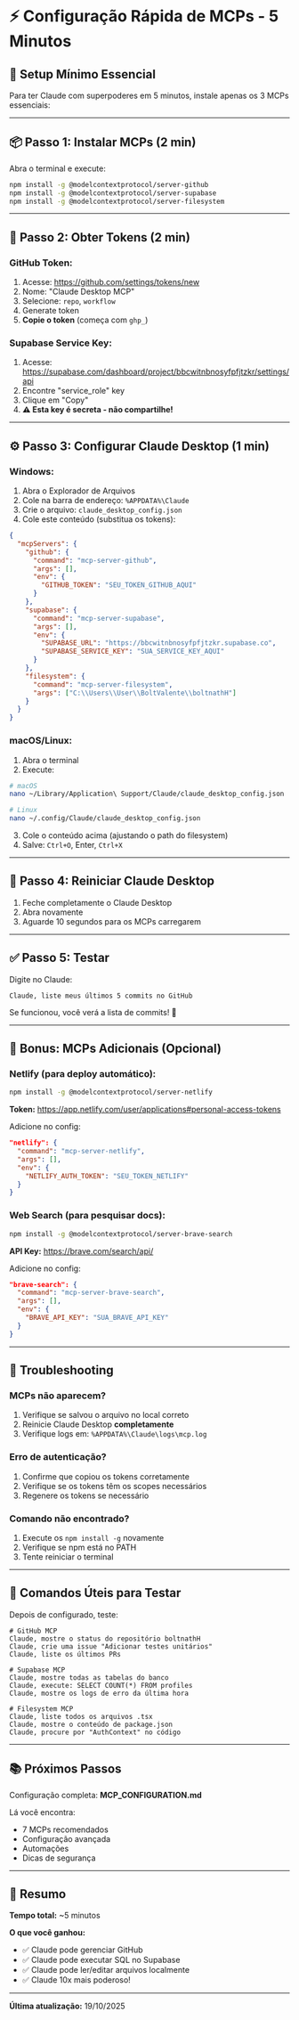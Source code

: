 # ⚡ Configuração Rápida de MCPs - 5 Minutos

## 🎯 Setup Mínimo Essencial

Para ter Claude com superpoderes em 5 minutos, instale apenas os 3 MCPs essenciais:

---

## 📦 Passo 1: Instalar MCPs (2 min)

Abra o terminal e execute:

```bash
npm install -g @modelcontextprotocol/server-github
npm install -g @modelcontextprotocol/server-supabase
npm install -g @modelcontextprotocol/server-filesystem
```

---

## 🔑 Passo 2: Obter Tokens (2 min)

### GitHub Token:
1. Acesse: https://github.com/settings/tokens/new
2. Nome: "Claude Desktop MCP"
3. Selecione: `repo`, `workflow`
4. Generate token
5. **Copie o token** (começa com `ghp_`)

### Supabase Service Key:
1. Acesse: https://supabase.com/dashboard/project/bbcwitnbnosyfpfjtzkr/settings/api
2. Encontre "service_role" key
3. Clique em "Copy"
4. **⚠️ Esta key é secreta - não compartilhe!**

---

## ⚙️ Passo 3: Configurar Claude Desktop (1 min)

### Windows:

1. Abra o Explorador de Arquivos
2. Cole na barra de endereço: `%APPDATA%\Claude`
3. Crie o arquivo: `claude_desktop_config.json`
4. Cole este conteúdo (substitua os tokens):

```json
{
  "mcpServers": {
    "github": {
      "command": "mcp-server-github",
      "args": [],
      "env": {
        "GITHUB_TOKEN": "SEU_TOKEN_GITHUB_AQUI"
      }
    },
    "supabase": {
      "command": "mcp-server-supabase",
      "args": [],
      "env": {
        "SUPABASE_URL": "https://bbcwitnbnosyfpfjtzkr.supabase.co",
        "SUPABASE_SERVICE_KEY": "SUA_SERVICE_KEY_AQUI"
      }
    },
    "filesystem": {
      "command": "mcp-server-filesystem",
      "args": ["C:\\Users\\User\\BoltValente\\boltnathH"]
    }
  }
}
```

### macOS/Linux:

1. Abra o terminal
2. Execute:

```bash
# macOS
nano ~/Library/Application\ Support/Claude/claude_desktop_config.json

# Linux
nano ~/.config/Claude/claude_desktop_config.json
```

3. Cole o conteúdo acima (ajustando o path do filesystem)
4. Salve: `Ctrl+O`, Enter, `Ctrl+X`

---

## 🔄 Passo 4: Reiniciar Claude Desktop

1. Feche completamente o Claude Desktop
2. Abra novamente
3. Aguarde 10 segundos para os MCPs carregarem

---

## ✅ Passo 5: Testar

Digite no Claude:

```
Claude, liste meus últimos 5 commits no GitHub
```

Se funcionou, você verá a lista de commits! 🎉

---

## 🎁 Bonus: MCPs Adicionais (Opcional)

### Netlify (para deploy automático):

```bash
npm install -g @modelcontextprotocol/server-netlify
```

**Token:** https://app.netlify.com/user/applications#personal-access-tokens

Adicione no config:
```json
"netlify": {
  "command": "mcp-server-netlify",
  "args": [],
  "env": {
    "NETLIFY_AUTH_TOKEN": "SEU_TOKEN_NETLIFY"
  }
}
```

### Web Search (para pesquisar docs):

```bash
npm install -g @modelcontextprotocol/server-brave-search
```

**API Key:** https://brave.com/search/api/

Adicione no config:
```json
"brave-search": {
  "command": "mcp-server-brave-search",
  "args": [],
  "env": {
    "BRAVE_API_KEY": "SUA_BRAVE_API_KEY"
  }
}
```

---

## 🐛 Troubleshooting

### MCPs não aparecem?

1. Verifique se salvou o arquivo no local correto
2. Reinicie Claude Desktop **completamente**
3. Verifique logs em: `%APPDATA%\Claude\logs\mcp.log`

### Erro de autenticação?

1. Confirme que copiou os tokens corretamente
2. Verifique se os tokens têm os scopes necessários
3. Regenere os tokens se necessário

### Comando não encontrado?

1. Execute os `npm install -g` novamente
2. Verifique se npm está no PATH
3. Tente reiniciar o terminal

---

## 🚀 Comandos Úteis para Testar

Depois de configurado, teste:

```
# GitHub MCP
Claude, mostre o status do repositório boltnathH
Claude, crie uma issue "Adicionar testes unitários"
Claude, liste os últimos PRs

# Supabase MCP
Claude, mostre todas as tabelas do banco
Claude, execute: SELECT COUNT(*) FROM profiles
Claude, mostre os logs de erro da última hora

# Filesystem MCP
Claude, liste todos os arquivos .tsx
Claude, mostre o conteúdo de package.json
Claude, procure por "AuthContext" no código
```

---

## 📚 Próximos Passos

Configuração completa: **MCP_CONFIGURATION.md**

Lá você encontra:
- 7 MCPs recomendados
- Configuração avançada
- Automações
- Dicas de segurança

---

## 🎯 Resumo

**Tempo total:** ~5 minutos

**O que você ganhou:**
- ✅ Claude pode gerenciar GitHub
- ✅ Claude pode executar SQL no Supabase
- ✅ Claude pode ler/editar arquivos localmente
- ✅ Claude 10x mais poderoso!

---

**Última atualização:** 19/10/2025
